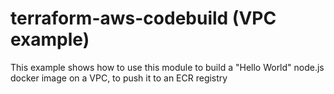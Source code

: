 # terraform-aws-codebuild (VPC example)
This example shows how to use this module to build a "Hello World" node.js docker image on a VPC, to push it to an ECR registry
